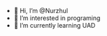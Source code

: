- 👋 Hi, I’m @Nurzhul
- 👀 I’m interested in programing
- 🌱 I’m currently learning UAD


<!---
Nurzhul/Nurzhul is a ✨ special ✨ repository because its `README.md` (this file) appears on your GitHub profile.
You can click the Preview link to take a look at your changes.
--->
